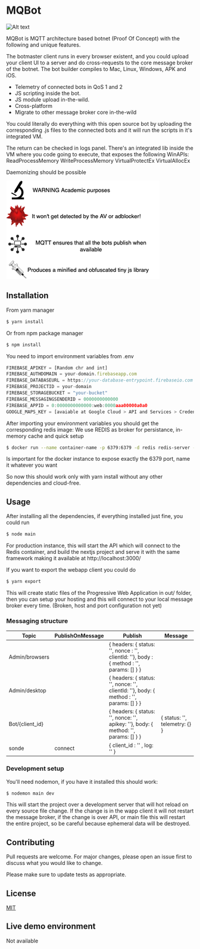 # MQBot
![Alt text](/crash.png?raw=true)

MQBot is MQTT architecture based botnet (Proof Of Concept) with the following and unique features. 

The botmaster client runs in every browser existent, and you could upload your client UI to a server and do cross-requests to the core message broker of the botnet. The bot builder compiles to Mac, Linux, Windows, APK and iOS. 

- Telemetry of connected bots in QoS 1 and 2
- JS scripting inside the bot.
- JS module upload in-the-wild.
- Cross-platform
- Migrate to other message broker core in-the-wild

You could literally do everything with this open source bot by uploading the corresponding .js files to the connected bots and it will run the scripts in it's integrated VM.

The return can be checked in logs panel. There's an integrated lib inside the VM where you code going to execute, that exposes the following WinAPIs:
ReadProcessMemory
WriteProcessMemory
VirtualProtectEx
VirtualAllocEx

Daemonizing should be possible

![Alt text](/architecture-diagram.png?raw=true)

## Installation
From yarn manager
```bash
$ yarn install
```
Or from npm package manager
```bash
$ npm install
```
You need to import environment variables from .env 
```javascript
FIREBASE_APIKEY = [Random chr and int]
FIREBASE_AUTHDOMAIN = your-domain.firebaseapp.com
FIREBASE_DATABASEURL = https://your-database-entrypoint.firebaseio.com
FIREBASE_PROJECTID = your-domain
FIREBASE_STORAGEBUCKET = "your-bucket"
FIREBASE_MESSAGINGSENDERID = 0000000000000
FIREBASE_APPID = 0:0000000000000:web:0000aaa00000a0a0
GOOGLE_MAPS_KEY = [avaiable at Google Cloud > API and Services > Credentials]
```
After importing your environment variables you should get the corresponding redis image:
We use REDIS as broker for persistance, in-memory cache and quick setup
```bash
$ docker run --name container-name -p 6379:6379 -d redis redis-server --appendonly yes
```
Is important for the docker instance to expose exactly the 6379 port, name it whatever you want

So now this should work only with yarn install without any other dependencies and cloud-free.
## Usage
After installing all the dependencies, if everything installed just fine, you could run 
```bash
$ node main
```
For production instance, this will start the API which will connect to the Redis container, and build the nextjs project and serve it with the same framework making it available at
http://localhost:3000/

If you want to export the webapp client you could do
```bash
$ yarn export
```
This will create static files of the Progressive Web Application in out/ folder, then you can setup your hosting and this will connect to your local message broker every time. (Broken, host and port configuration not yet)

### Messaging structure
| Topic           | PublishOnMessage | Publish                                                                                  | Message                       |
|-----------------|------------------|------------------------------------------------------------------------------------------|-------------------------------|
| Admin/browsers  |                  | { headers: { status: '', nonce : '', clientId: ''}, body : { method : '', params: [] } } |                               |
| Admin/desktop   |                  | { headers: { status: '', nonce: '', clientId: ''}, body: { method : '', params: [] } }   |                               |
| Bot/{client_id} |                  | { headers: { status: '', nonce: '', apikey: ''}, body: { method: '', params: [] } }      | { status: '', telemetry: {} } |
| sonde           | connect          | { client_id : '' , log: '' }                                                             |                               |

### Development setup
You'll need nodemon, if you have it installed this should work:

```bash
$ nodemon main dev
```
This will start the project over a development server that will hot reload on every source file change. If the change is in the wapp client it will not restart the message broker, if the change is over API, or main file this will restart the entire project, so be careful because ephemeral data will be destroyed.

## Contributing
Pull requests are welcome. For major changes, please open an issue first to discuss what you would like to change.

Please make sure to update tests as appropriate.

## License
[MIT](https://choosealicense.com/licenses/mit/)
## Live demo environment
Not available

